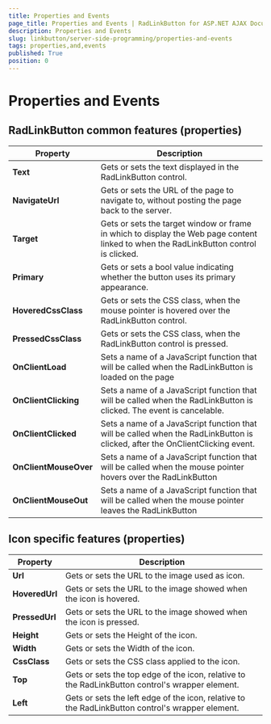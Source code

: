 ```yaml
---
title: Properties and Events
page_title: Properties and Events | RadLinkButton for ASP.NET AJAX Documentation
description: Properties and Events
slug: linkbutton/server-side-programming/properties-and-events
tags: properties,and,events
published: True
position: 0
---
```


# Properties and Events

## RadLinkButton common features (properties)

| Property | Description |
| ------ | ------ |
| **Text** |Gets or sets the text displayed in the RadLinkButton control.|
| **NavigateUrl** |Gets or sets the URL of the page to navigate to, without posting the page back to the server.|
| **Target** |Gets or sets the target window or frame in which to display the Web page content linked to when the RadLinkButton control is clicked.|
| **Primary** |Gets or sets a bool value indicating whether the button uses its primary appearance.|
| **HoveredCssClass** |Gets or sets the CSS class, when the mouse pointer is hovered over the RadLinkButton control.|
| **PressedCssClass** |Gets or sets the CSS class, when the RadLinkButton control is pressed.|
| **OnClientLoad** |Sets a name of a JavaScript function that will be called when the RadLinkButton is loaded on the page|
| **OnClientClicking** |Sets a name of a JavaScript function that will be called when the RadLinkButton is clicked. The event is cancelable.|
| **OnClientClicked** |Sets a name of a JavaScript function that will be called when the RadLinkButton is clicked, after the OnClientClicking event.|
| **OnClientMouseOver** |Sets a name of a JavaScript function that will be called when the mouse pointer hovers over the RadLinkButton|
| **OnClientMouseOut** |Sets a name of a JavaScript function that will be called when the mouse pointer leaves the RadLinkButton|

## Icon specific features (properties)

| Property | Description |
| ------ | ------ |
| **Url** |Gets or sets the URL to the image used as icon.|
| **HoveredUrl** |Gets or sets the URL to the image showed when the icon is hovered.|
| **PressedUrl** |Gets or sets the URL to the image showed when the icon is pressed.|
| **Height** |Gets or sets the Height of the icon.|
| **Width** |Gets or sets the Width of the icon.|
| **CssClass** |Gets or sets the CSS class applied to the icon.|
| **Top** |Gets or sets the top edge of the icon, relative to the RadLinkButton control's wrapper element.|
| **Left** |Gets or sets the left edge of the icon, relative to the RadLinkButton control's wrapper element.|


